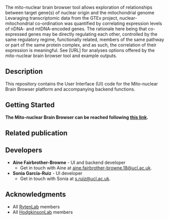 The mito-nuclear brain browser tool allows exploration of relationships between target gene(s) of nuclear origin and the mitochondrial genome
Levaraging transcriptomic data from the GTEx project, nuclear-mitochondrial co-ordination was quantified by correlating expression levels of nDNA- and mtDNA-encoded genes. The rationale here being that co-expressed genes may be directly regulating each other, controlled by the same regulatory regime, functionally related, members of the same pathway or part of the same protein complex, and as such, the correlation of their expression is meaningful. See [URL] for analyses options offered by the mito-nuclear brain browser tool and example outputs.

## Description
This repository contains the User Interface (UI) code for the Mito-nuclear Brain Browser platform and accompanying backend functions. 

## Getting Started
**The Mito-nuclear Brain Browser can be reached following [this link]().**

## Related publication

## Developers
* **Aine Fairbrother-Browne** - UI and backend developer
  * Get in touch with Aine at [aine.fairbrother-browne.18@ucl.ac.uk](mailto:aine.fairbrother-browne.18@ucl.ac.uk).
* **Sonia García-Ruiz** - UI developer
  * Get in touch with Sonia at [s.ruiz@ucl.ac.uk](mailto:s.ruiz@ucl.ac.uk).

## Acknowledgments
* All [RytenLab](https://snca.atica.um.es/RytenLab/Team) members
* All [HodgkinsonLab](https://www.hodgkinsonlab.org/) members
